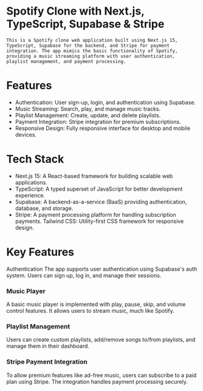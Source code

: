 # Spotify Clone with Next.js, TypeScript, Supabase & Stripe

    This is a Spotify clone web application built using Next.js 15, TypeScript, Supabase for the backend, and Stripe for payment integration. The app mimics the basic functionality of Spotify, providing a music streaming platform with user authentication, playlist management, and payment processing.

# Features

- Authentication: User sign-up, login, and authentication using Supabase.
- Music Streaming: Search, play, and manage music tracks.
- Playlist Management: Create, update, and delete playlists.
- Payment Integration: Stripe integration for premium subscriptions.
- Responsive Design: Fully responsive interface for desktop and mobile devices.

# Tech Stack

- Next.js 15: A React-based framework for building scalable web applications.
- TypeScript: A typed superset of JavaScript for better development experience.
- Supabase: A backend-as-a-service (BaaS) providing authentication, database, and storage.
- Stripe: A payment processing platform for handling subscription payments.
  Tailwind CSS: Utility-first CSS framework for responsive design.

# Key Features

Authentication
The app supports user authentication using Supabase's auth system. Users can sign up, log in, and manage their sessions.

### Music Player

A basic music player is implemented with play, pause, skip, and volume control features. It allows users to stream music, much like Spotify.

### Playlist Management

Users can create custom playlists, add/remove songs to/from playlists, and manage them in their dashboard.

### Stripe Payment Integration

To allow premium features like ad-free music, users can subscribe to a paid plan using Stripe. The integration handles payment processing securely.
